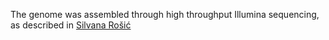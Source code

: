 [//]: # (Created by ./bin/manage_files.pl from ./species/Plectus_sambesii/PRJNA390260/Plectus_sambesii_PRJNA390260.assembly.html on Thu Jun 11 13:45:19 2020)
The genome was assembled through high throughput Illumina sequencing, as described in [Silvana Rošić](https://www.ncbi.nlm.nih.gov/pmc/articles/PMC5865749/)
